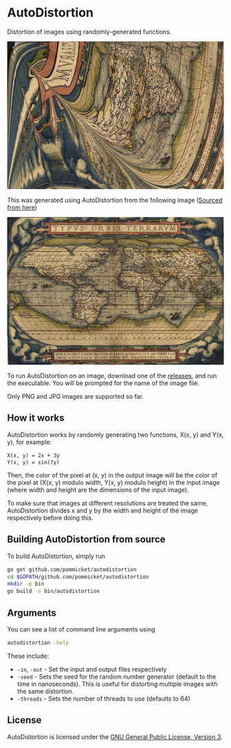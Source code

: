 # AutoDistortion


Distortion of images using randomly-generated functions.

![A world map distorted using AutoDistortion](worldmap_distorted.jpg)

This was generated using AutoDistortion from the following image ([Sourced from here](https://upload.wikimedia.org/wikipedia/commons/thumb/e/e2/OrteliusWorldMap1570.jpg/1280px-OrteliusWorldMap1570.jpg))

![A world map](worldmap.jpg)

To run AutoDistortion on an image, download one of the [releases](https://github.com/pommicket/autodistortion/releases), and run the executable. You will be prompted for the name of the image file.

Only PNG and JPG images are supported so far.

## How it works

AutoDistortion works by randomly generating two functions, X(x, y) and Y(x, y), for example:

```
X(x, y) = 2x + 3y
Y(x, y) = sin(7y)
```

Then, the color of the pixel at (x, y) in the output image will be the color of the pixel at (X(x, y) modulo width, Y(x, y) modulo height) in the input image (where width and height are the dimensions of the input image).

To make sure that images at different resolutions are treated the same, AutoDistortion divides x and y by the width and height of the image respectively before doing this.


## Building AutoDistortion from source

To build AutoDistortion, simply run

```bash
go get github.com/pommicket/autodistortion
cd $GOPATH/github.com/pommicket/autodistortion
mkdir -p bin
go build -o bin/autodistortion
```

## Arguments

You can see a list of command line arguments using
```bash
autodistortion -help
```

These include:

- `-in`, `-out` - Set the input and output files respectively
- `-seed` - Sets the seed for the random number generator (default to the time in nanoseconds). This is useful for distorting multiple images with the same distortion.
- `-threads` - Sets the number of threads to use (defaults to 64)

## License

AutoDistortion is licensed under the [GNU General Public License, Version 3](https://www.gnu.org/licenses/gpl-3.0.html).